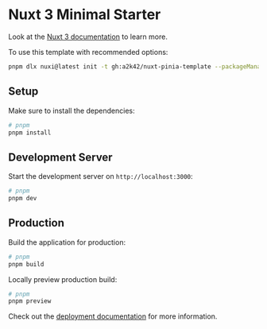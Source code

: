 # Nuxt 3 Minimal Starter

Look at the [Nuxt 3 documentation](https://nuxt.com/docs/getting-started/introduction) to learn more.

To use this template with recommended options:

```bash
pnpm dlx nuxi@latest init -t gh:a2k42/nuxt-pinia-template --packageManager pnpm --gitInit --no-install --shell <project-name>
```

## Setup

Make sure to install the dependencies:

```bash
# pnpm
pnpm install
```

## Development Server

Start the development server on `http://localhost:3000`:

```bash
# pnpm
pnpm dev
```

## Production

Build the application for production:

```bash
# pnpm
pnpm build
```

Locally preview production build:

```bash
# pnpm
pnpm preview
```

Check out the [deployment documentation](https://nuxt.com/docs/getting-started/deployment) for more information.
